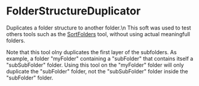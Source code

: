 # FolderStructureDuplicator

Duplicates a folder structure to another folder.\n
This soft was used to test others tools such as the [SortFolders](https://github.com/bGrisafi/SortFolders) tool, without using actual meaningfull folders.

Note that this tool olny duplicates the first layer of the subfolders. As example, a folder "myFolder" containing a "subFolder" that contains itself a "subSubFolder" folder.
Using this tool on the "myFolder" folder will only duplicate the "subFolder" folder, not the "subSubFolder" folder inside the "subFolder" folder.